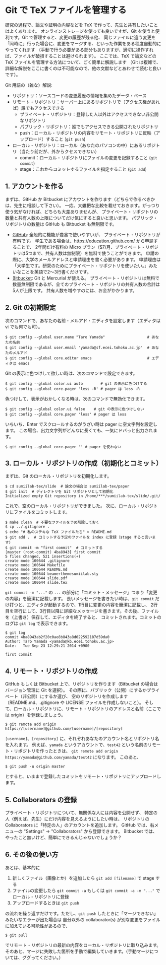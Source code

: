 # Git で TeX ファイルを管理する

研究の過程で、論文や証明の内容などを TeX で作って、先生と共有したいことはよくあります。
オンラインストレージを使っても良いですが、Git を使うと便利です。Git で管理すると、変更の履歴が残る他、
同じファイルに違う変更を「同時に」行った場合に、変更をマージする、といった作業をある程度自動的にやってくれます
（手動で行う必要がある部分もありますが、適切に操作すれば、ファイルが破損することは避けられます）。
ここでは、TeX で論文などの TeX ファイルを管理する方法について、ごく簡単に解説します
（Git は複雑で、詳細な解説をここに書くのは不可能なので、他の文献などとあわせて読むと良いです）。

Git 用語の（雑な）解説:

- リポジトリ：ソースコードの変更履歴の情報を集めたデータ・ベース
- リモート・リポジトリ：サーバー上にあるリポジトリで（アクセス権があれば）誰でもアクセスできる
  - プライベート・リポジトリ：登録した人以外はアクセスできない非公開なリポジトリ
  - パブリック・リポジトリ：誰でもアクセスできる公開されたリポジトリ
  - push：ローカル・リポジトリの内容をリモート・リポジトリに反映（アップロード）すること (`git push`)
- ローカル・リポジトリ：ローカル（あなたのパソコンの中）にあるリポジトリ（当たり前だが、外からクセスできない）
  - commit：ローカル・リポジトリにファイルの変更を記録すること (`git commit`)
  - stage：これからコミットするファイルを指定すること (`git add`)

## 1. アカウントを作る

まずは、GitHub か Bitbucket にアカウントを作ります（どちらで作るべきかは、先生に相談して下さい）。
一応、大雑把な比較を載せておきます。がっつり使う気がなければ、どちらも大差ありませんが、
プライベート・リポジトリの数量と共有人数の上限についてだけ気にすると良いと思います。
パブリック・リポジトリの数量は GitHub も Bitbucket も無制限です。

- [GitHub](https://github.com/): 全般的に機能が豊富で使いやすいが、
  プライベート・リポジトリが有料です。
  学生である場合は、https://education.github.com/ から申請することで、
  2年間だけ有料の Micro プラン（$7/月、プライベート・リポジトリは5つまで、共有人数は無制限）を無料で使うことができます。
  申請の際に、大学のメールアドレスと申請理由を書く必要があります。
  申請理由は「大学生です。研究のためにプライベート・リポジトリを使いたい。」みたいなことを英語で2〜3行書くだけです。
- [Bitbucket](https://bitbucket.org/): Git と Mercurial が使える。
  プライベート・リポジトリは無料で数量無制限であるが、全てのプライベート・リポジトリの共有人数の合計は5人が上限です。
  共有人数を増やすのには、お金がかかります。

## 2. Git の初期設定

次のコマンドで、あなたの名前・メルアド・エディタを設定します（エディタは vi でも何でも可）。

    $ git config --global user.name "Taro Yamada"                   # あなたの名前
    $ git config --global user.email "yamada@sf.ecei.tohoku.ac.jp"  # あなたのメルアド
    $ git config --global core.editor emacs                         # エディタは emacs

Git の表示に色つけして欲しい時は、次のコマンドで設定できます。

    $ git config --global color.ui auto        # git の表示に色つけする
    $ git config --global core.pager 'less -R' # pager は less -R

色つけして、表示がおかしくなる時は、次のコマンドで無効化できます。

    $ git config --global color.ui false    # git の表示に色つけしない
    $ git config --global core.pager 'less' # pager は less

いちいち、Enter でスクロールするのがうざい時は pager に空文字列を設定します。
この場合、出力文字列がどんなに長くても、一気にドバっと出力されます。

    $ git config --global core.pager '' # pager を使わない

## 3. ローカル・リポジトリの作成（初期化とコミット）

まずは、Git のローカル・リポジトリを初期化します。

    $ cd sumiilab-tex/slide  # 論文の場合は sumiilab-tex/paper
    $ git init  # ディレクトリを Git リポジトリとして初期化
    Initialized empty Git repository in /home/***/sumiilab-tex/slide/.git/

これで、空のローカル・リポジトリができました。
次に、ローカル・リポジトリにファイルをコミットします。

    $ make clean  # 不要なファイルを予め削除しておく
    $ cp ../.gitignore .
    $ echo "# 私のステキな TeX ファイルたち" > README.md
    $ git add .  # コミットする予定のファイルを index に登録（stage すると言います）
    $ git commit -m "first commit"  # コミットする
    [master (root-commit) 4ba8943] first commit
    5 files changed, 521 insertions(+)
    create mode 100644 .gitignore
    create mode 100644 Makefile
    create mode 100644 README.md
    create mode 100644 beamerthemesumiilab.sty
    create mode 100644 slide.pdf
    create mode 100644 slide.tex

`git commit -m "..."` の `...` の部分に「コミット・メッセージ」つまり「変更の内容」を簡潔に記載します。
長いメッセージを書きたい時は、`git commit` だけ打つと、エディタが起動するので、1行目に変更の内容を簡潔に記載し、
2行目を空行にして、3行目以降に詳細なメッセージを書きます。その後、ファイルを（上書き）保存して、エディタを終了すると、
コミットされます。コミットのログは `git log` で表示できます。

    $ git log
    commit 4ba8943ab2f20c0ae8b843a8d022592187d59da0
    Author: Taro Yamada <yamada@kb.ecei.tohoku.ac.jp>
    Date:   Tue Sep 23 12:29:21 2014 +0900

    first commit

## 4. リモート・リポジトリの作成

GitHub もしくは Bitbucket 上で、リポジトリを作ります（Bitbucket の場合はバージョン管理に Git を選択）。
その際に、パブリック（公開）にするかプライベート（非公開）にするか選び、
空のリポジトリを作成します（README.md、.gitignore や LICENSE ファイルを作成しないこと）。
そして、ローカル・リポジトリに、リモート・リポジトリのアドレスと名前（ここでは origin）を登録しましょう。

    $ git remote add origin https://[username]@github.com/[username]/[repository]

`[username]`、`[repository]` に、それぞれあなたのアカウント名とリポジトリ名を入れます。
例えば、`yamada` というアカウントで、`test42` という名前のリモート・リポジトリを作ったときは、
`git remote add origin https://yamada@github.com/yamada/test42` になります。
このあと、

    $ git push -u origin master

とすると、いままで登録したコミットをリモート・リポジトリにアップロードします。

## 5. Collaborators の登録

プライベート・リポジトリについて、無関係な人には内容を公開せず、
特定の人（例えば、先生）にだけ内容を見えるようにしたい時は、
リポジトリの Collaborators に「特定の人」のアカウントを追加します。
GitHub では、右メニューの "Settings" → "Collaborators" から登録できます。
Bitbucket では、やったこと無いけど、簡単にできるんじゃないでしょうか？

## 6. その後の使い方

あとは、基本的に

1. 新しくファイル（画像とか）を追加したら `git add [filename]` で stage する
2. ファイルの変更したら `git commit -a` もしくは `git commit -a -m "..."` でローカル・リポジトリに登録
3. アップロードするときは `git push`

の流れを繰り返すだけです。ただし、`git push` したときに「マージできない」みたいなエラーが出た場合は
自分以外の collaborator(s) が別な変更をファイルに加えている可能性があるので、

    $ git pull

でリモート・リポジトリの最新の内容をローカル・リポジトリに取り込みます。
そのあと、マージに失敗した箇所を手動で編集していきます。（手動マージについては、ググってください。）
